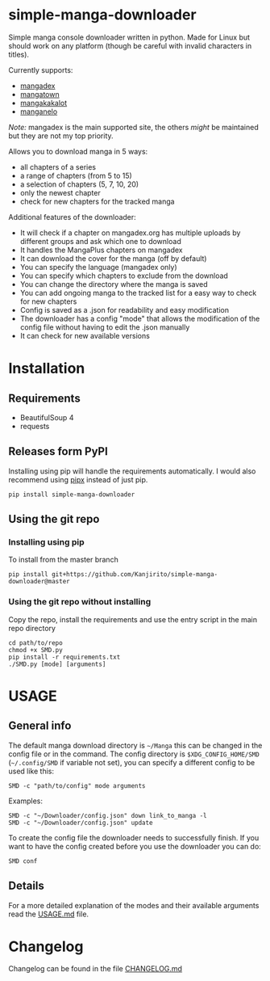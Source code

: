 # simple-manga-downloader
Simple manga console downloader written in python. Made for Linux but should work on any platform (though be careful with invalid characters in titles).

Currently supports:

- [mangadex](https://mangadex.org)
- [mangatown](https://www.mangatown.com)
- [mangakakalot](https://mangakakalot.com/page)
- [manganelo](https://manganelo.com)

*Note:* mangadex is the main supported site, the others *might* be maintained but they are not my top priority.

Allows you to download manga in 5 ways:

- all chapters of a series
- a range of chapters (from 5 to 15)
- a selection of chapters (5, 7, 10, 20)
- only the newest chapter
- check for new chapters for the tracked manga

Additional features of the downloader:

- It will check if a chapter on mangadex.org has multiple uploads by different groups and ask which one to download
- It handles the MangaPlus chapters on mangadex
- It can download the cover for the manga (off by default)
- You can specify the language (mangadex only)
- You can specify which chapters to exclude from the download
- You can change the directory where the manga is saved
- You can add ongoing manga to the tracked list for a easy way to check for new chapters
- Config is saved as a .json for readability and easy modification
- The downloader has a config "mode" that allows the modification of the config file without having to edit the .json manually
- It can check for new available versions


# Installation

## Requirements
- BeautifulSoup 4
- requests

## Releases form PyPI

Installing using pip will handle the requirements automatically. I would also recommend using [pipx](https://github.com/pipxproject/pipx) instead of just pip.

```
pip install simple-manga-downloader
```

## Using the git repo

### Installing using pip

To install from the master branch

```
pip install git+https://github.com/Kanjirito/simple-manga-downloader@master
```

### Using the git repo without installing

Copy the repo, install the requirements and use the entry script in the main repo directory
```
cd path/to/repo
chmod +x SMD.py
pip install -r requirements.txt
./SMD.py [mode] [arguments]
```


# USAGE

## General info

The default manga download directory is `~/Manga` this can be changed in the config file or in the command. The config directory is `$XDG_CONFIG_HOME/SMD` (`~/.config/SMD` if variable not set), you can specify a different config to be used like this:

```
SMD -c "path/to/config" mode arguments
```

Examples:
```
SMD -c "~/Downloader/config.json" down link_to_manga -l
SMD -c "~/Downloader/config.json" update
```
To create the config file the downloader needs to successfully finish. If you want to have the config created before you use the downloader you can do:
```
SMD conf
```

## Details
For a more detailed explanation of the modes and their available arguments read the [USAGE.md](USAGE.md) file.

# Changelog

Changelog can be found in the file [CHANGELOG.md](CHANGELOG.md)